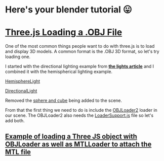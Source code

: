 # Here's your blender tutorial 😛

# [Three.js Loading a .OBJ File](https://r105.threejsfundamentals.org/threejs/lessons/threejs-load-obj.html)

One of the most common things people want to do with three.js is to load and display 3D models. A common format is the .OBJ 3D format, so let's try loading one.

I started with the directional lighting example from **[the lights article](https://r105.threejsfundamentals.org/threejs/lessons/threejs-lights.html)** and I combined it with the hemispherical lighting example.

[HemisphereLight](https://threejs.org/docs/#api/en/lights/HemisphereLight)

[DirectionalLight](https://threejs.org/docs/#api/en/lights/DirectionalLight)

Removed the [sphere and cube](https://r105.threejsfundamentals.org/threejs/threejs-lights-ambient.html) being added to the scene.

From that the first thing we need to do is include the [OBJLoader2](https://threejs.org/docs/#examples/loaders/OBJLoader2) loader in our scene. The OBJLoader2 also needs the [LoaderSupport.js](https://threejs.org/docs/#examples/loaders/LoaderSupport.js) file so let's add both.

## [Example of loading a Three JS object with OBJLoader as well as MTLLoader to attach the MTL file](https://observablehq.com/@hellonearthis/this-is-an-example-of-loading-a-three-js-object-with-objloade)
